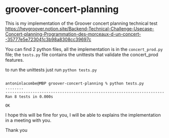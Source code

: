 # groover-concert-planning
This is my implementation of the Groover concert planning technical test
https://heygroover.notion.site/Backend-Technical-Challenge-Usecase-Concert-planning-Programmation-des-morceaux-d-un-concert--35777e5e723041c3b98a8308cc39697c

You can find 2 python files,
all the implementation is in the `concert_prod.py` file;
the `tests.py` file contains the unittests that validate the concert_prod features.

to run the unittests just run `python tests.py`
```

antoninlacombe@MBP groover-concert-planning % python tests.py
........
----------------------------------------------------------------------
Ran 8 tests in 0.000s

OK
```

I hope this will be fine for you,
I will be able to explains the implementation in a meeting with you. 

Thank you
